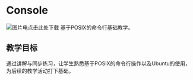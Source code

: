 # Console

![图片电点击此处下载](https://cloud.githubusercontent.com/assets/9349069/19828661/e7053e8c-9dfe-11e6-97c2-d33d6b7d1e7d.png)
基于POSIX的命令行基础教学。

## 教学目标

通过讲解与同步练习，让学生熟悉基于POSIX的命令行操作以及Ubuntu的使用，为后续的教学活动打下基础。
